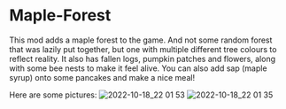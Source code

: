 # Maple-Forest
This mod adds a maple forest to the game. And not some random forest that was lazily put together, but one with multiple different tree colours to reflect reality.
It also has fallen logs, pumpkin patches and flowers, along with some bee nests to make it feel alive. 
You can also add sap (maple syrup) onto some pancakes and make a nice meal!

Here are some pictures:
![2022-10-18_22 01 53](https://user-images.githubusercontent.com/60066663/196412498-6c0867ed-2477-466d-8ad8-809b21565573.png)
![2022-10-18_22 01 35](https://user-images.githubusercontent.com/60066663/196412558-7297f01d-293d-453d-bf7a-a254511c419a.png)
